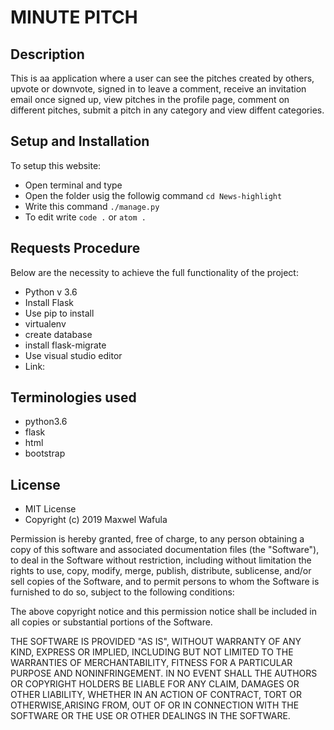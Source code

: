 # MINUTE PITCH

## Description
This is aa application where a user can see the pitches created by others, upvote or downvote, signed in to leave a comment, receive an invitation email once signed up, view pitches in the profile page, comment on different pitches, submit a pitch in any category and view diffent categories.

## Setup and Installation
To setup this website:
* Open terminal and type ` `
* Open the folder usig the followig command `cd News-highlight`
* Write this command `./manage.py`
* To edit write `code .` or `atom .`

## Requests Procedure
Below are the necessity to achieve the full functionality of the project:
* Python v 3.6
* Install Flask
* Use pip to install
* virtualenv
* create database
* install flask-migrate
* Use visual studio editor
* Link:

## Terminologies used
* python3.6
* flask
* html
* bootstrap

## License
* MIT License
* Copyright (c) 2019 Maxwel Wafula

Permission is hereby granted, free of charge, to any person obtaining a copy of this software and associated documentation files (the "Software"), to deal in the Software without restriction, including without limitation the rights to use, copy, modify, merge, publish, distribute, sublicense, and/or sell copies of the Software, and to permit persons to whom the Software is furnished to do so, subject to the following conditions:

The above copyright notice and this permission notice shall be included in all copies or substantial portions of the Software.

THE SOFTWARE IS PROVIDED "AS IS", WITHOUT WARRANTY OF ANY KIND, EXPRESS OR IMPLIED, INCLUDING BUT NOT LIMITED TO THE WARRANTIES OF MERCHANTABILITY, FITNESS FOR A PARTICULAR PURPOSE AND NONINFRINGEMENT. IN NO EVENT SHALL THE AUTHORS OR COPYRIGHT HOLDERS BE LIABLE FOR ANY CLAIM, DAMAGES OR OTHER LIABILITY, WHETHER IN AN ACTION OF CONTRACT, TORT OR OTHERWISE,ARISING FROM, OUT OF OR IN CONNECTION WITH THE SOFTWARE OR THE USE OR OTHER DEALINGS IN THE SOFTWARE.